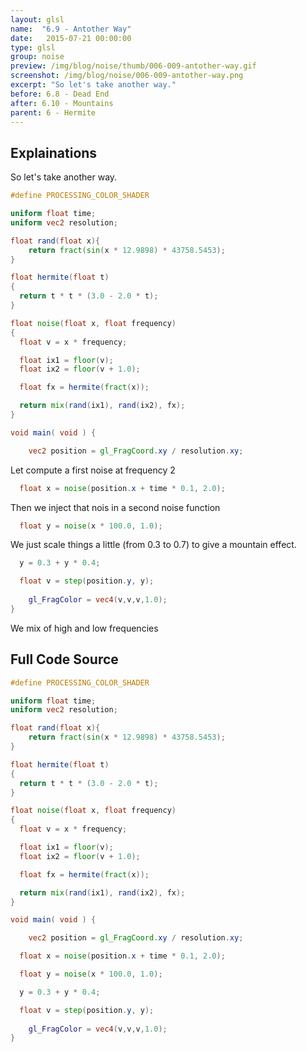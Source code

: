 ```yaml
---
layout: glsl
name:  "6.9 - Antother Way"
date:   2015-07-21 00:00:00
type: glsl
group: noise
preview: /img/blog/noise/thumb/006-009-antother-way.gif
screenshot: /img/blog/noise/006-009-antother-way.png
excerpt: "So let's take another way."
before: 6.8 - Dead End
after: 6.10 - Mountains
parent: 6 - Hermite
---
```

## Explainations

So let's take another way.

``` glsl
#define PROCESSING_COLOR_SHADER

uniform float time;
uniform vec2 resolution;

float rand(float x){
    return fract(sin(x * 12.9898) * 43758.5453);
}

float hermite(float t)
{
  return t * t * (3.0 - 2.0 * t);
}

float noise(float x, float frequency)
{
  float v = x * frequency;

  float ix1 = floor(v);
  float ix2 = floor(v + 1.0);

  float fx = hermite(fract(x));

  return mix(rand(ix1), rand(ix2), fx);
}

void main( void ) {

	vec2 position = gl_FragCoord.xy / resolution.xy;

```

Let compute a first noise at frequency 2

``` glsl
  float x = noise(position.x + time * 0.1, 2.0);

```

Then we inject that nois in a second noise function

``` glsl
  float y = noise(x * 100.0, 1.0);

```

We just scale things a little (from 0.3 to 0.7) to give a mountain effect.

``` glsl
  y = 0.3 + y * 0.4;

  float v = step(position.y, y);
  
	gl_FragColor = vec4(v,v,v,1.0);
}

```

We mix of high and low frequencies

## Full Code Source

``` glsl
#define PROCESSING_COLOR_SHADER

uniform float time;
uniform vec2 resolution;

float rand(float x){
    return fract(sin(x * 12.9898) * 43758.5453);
}

float hermite(float t)
{
  return t * t * (3.0 - 2.0 * t);
}

float noise(float x, float frequency)
{
  float v = x * frequency;

  float ix1 = floor(v);
  float ix2 = floor(v + 1.0);

  float fx = hermite(fract(x));

  return mix(rand(ix1), rand(ix2), fx);
}

void main( void ) {

	vec2 position = gl_FragCoord.xy / resolution.xy;

  float x = noise(position.x + time * 0.1, 2.0);

  float y = noise(x * 100.0, 1.0);

  y = 0.3 + y * 0.4;

  float v = step(position.y, y);
  
	gl_FragColor = vec4(v,v,v,1.0);
}

```